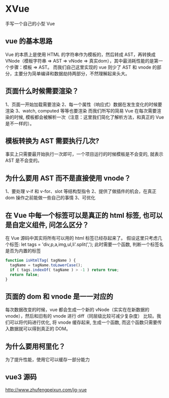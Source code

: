 # XVue
手写一个自己的小型 Vue

## vue 的基本思路
Vue 的本质上是使用 HTML 的字符串作为模板的，然后转成 AST，再转换成 VNode（模板字符串 => AST => vNode => 真实dom），其中最消耗性能的是第一个步骤：模板 => AST。
而我们自己这里实现的 vue 则少了 AST 和 vnode 的部分，主要分为简单编译和数据劫持两部分，不然理解起来头大。

## 页面什么时候需要渲染？
1、页面一开始加载需要渲染
2、每一个属性（响应式）数据在发生变化的时候要渲染
3、watch, computed 等等也要渲染
而我们所写的简易 Vue 在每次需要渲染的时候, 模板都会被解析一次（注意：这里我们简化了解析方法，和真正的 Vue 是不一样的）。

## 模板转换为 AST 需要执行几次?
事实上只需要最开始执行一次即可，一个项目运行的时候模板是不会变的, 就表示 AST 是不会变的。

## 为什么要用 AST 而不是直接使用 vnode？
1、要处理 v-if 和 v-for、slot 等结构型指令
2、提供了做插件的机会，在真正 dom 操作之前能做一些自己的事情
3、可优化

## 在 Vue 中每一个标签可以是真正的 html 标签, 也可以是自定义组件, 问怎么区分？
在 Vue 源码中其实将所有可以用的 html 标签已经存起来了。
假设这里只考虑几个标签: let tags = 'div,p,a,img,ul,li'.split(',');
此时需要一个函数, 判断一个标签名是否为内置的标签
```js
function isHtmlTag( tagName ) {
  tagName = tagName.toLowerCase();
  if ( tags.indexOf( tagName ) > -1 ) return true;
  return false;
}
```

## 页面的 dom 和 vnode 是一一对应的
每次数据改变的时候，vue 都会生成一个新的 vNode（实实在在新数据的 vnode），然后和旧有的 vnode 进行 diff（同层级比较可减少复杂度） 比较。我们可以将代码进行优化, 将 vnode 缓存起来, 生成一个函数, 而这个函数只需要传入数据就可以得到真正的 DOM。

## 为什么要用柯里化？
为了提升性能，使用它可以缓存一部分能力

## vue3 源码
http://www.zhufengpeixun.com/jg-vue
